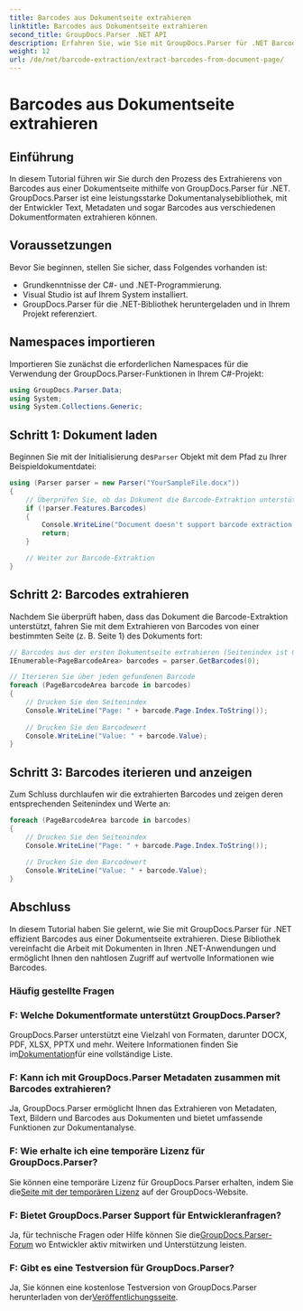 ```yaml
---
title: Barcodes aus Dokumentseite extrahieren
linktitle: Barcodes aus Dokumentseite extrahieren
second_title: GroupDocs.Parser .NET API
description: Erfahren Sie, wie Sie mit GroupDocs.Parser für .NET Barcodes aus Dokumentseiten extrahieren. Dieses Tutorial bietet eine Schritt-für-Schritt-Anleitung zur Barcode-Extraktion.
weight: 12
url: /de/net/barcode-extraction/extract-barcodes-from-document-page/
---
```


# Barcodes aus Dokumentseite extrahieren

## Einführung
In diesem Tutorial führen wir Sie durch den Prozess des Extrahierens von Barcodes aus einer Dokumentseite mithilfe von GroupDocs.Parser für .NET. GroupDocs.Parser ist eine leistungsstarke Dokumentanalysebibliothek, mit der Entwickler Text, Metadaten und sogar Barcodes aus verschiedenen Dokumentformaten extrahieren können.
## Voraussetzungen

Bevor Sie beginnen, stellen Sie sicher, dass Folgendes vorhanden ist:
- Grundkenntnisse der C#- und .NET-Programmierung.
- Visual Studio ist auf Ihrem System installiert.
- GroupDocs.Parser für die .NET-Bibliothek heruntergeladen und in Ihrem Projekt referenziert.
## Namespaces importieren
Importieren Sie zunächst die erforderlichen Namespaces für die Verwendung der GroupDocs.Parser-Funktionen in Ihrem C#-Projekt:

```csharp
using GroupDocs.Parser.Data;
using System;
using System.Collections.Generic;
```
## Schritt 1: Dokument laden

 Beginnen Sie mit der Initialisierung des`Parser` Objekt mit dem Pfad zu Ihrer Beispieldokumentdatei:

```csharp
using (Parser parser = new Parser("YourSampleFile.docx"))
{
    // Überprüfen Sie, ob das Dokument die Barcode-Extraktion unterstützt
    if (!parser.Features.Barcodes)
    {
        Console.WriteLine("Document doesn't support barcode extraction.");
        return;
    }

    // Weiter zur Barcode-Extraktion
}
```
## Schritt 2: Barcodes extrahieren

Nachdem Sie überprüft haben, dass das Dokument die Barcode-Extraktion unterstützt, fahren Sie mit dem Extrahieren von Barcodes von einer bestimmten Seite (z. B. Seite 1) des Dokuments fort:

```csharp
// Barcodes aus der ersten Dokumentseite extrahieren (Seitenindex ist 0-basiert)
IEnumerable<PageBarcodeArea> barcodes = parser.GetBarcodes(0);

// Iterieren Sie über jeden gefundenen Barcode
foreach (PageBarcodeArea barcode in barcodes)
{
    // Drucken Sie den Seitenindex
    Console.WriteLine("Page: " + barcode.Page.Index.ToString());
    
    // Drucken Sie den Barcodewert
    Console.WriteLine("Value: " + barcode.Value);
}
```
## Schritt 3: Barcodes iterieren und anzeigen

Zum Schluss durchlaufen wir die extrahierten Barcodes und zeigen deren entsprechenden Seitenindex und Werte an:

```csharp
foreach (PageBarcodeArea barcode in barcodes)
{
    // Drucken Sie den Seitenindex
    Console.WriteLine("Page: " + barcode.Page.Index.ToString());
    
    // Drucken Sie den Barcodewert
    Console.WriteLine("Value: " + barcode.Value);
}
```
## Abschluss

In diesem Tutorial haben Sie gelernt, wie Sie mit GroupDocs.Parser für .NET effizient Barcodes aus einer Dokumentseite extrahieren. Diese Bibliothek vereinfacht die Arbeit mit Dokumenten in Ihren .NET-Anwendungen und ermöglicht Ihnen den nahtlosen Zugriff auf wertvolle Informationen wie Barcodes.

### Häufig gestellte Fragen

### F: Welche Dokumentformate unterstützt GroupDocs.Parser?
 GroupDocs.Parser unterstützt eine Vielzahl von Formaten, darunter DOCX, PDF, XLSX, PPTX und mehr. Weitere Informationen finden Sie im[Dokumentation](https://tutorials.groupdocs.com/parser/net/)für eine vollständige Liste.

### F: Kann ich mit GroupDocs.Parser Metadaten zusammen mit Barcodes extrahieren?
Ja, GroupDocs.Parser ermöglicht Ihnen das Extrahieren von Metadaten, Text, Bildern und Barcodes aus Dokumenten und bietet umfassende Funktionen zur Dokumentanalyse.

### F: Wie erhalte ich eine temporäre Lizenz für GroupDocs.Parser?
 Sie können eine temporäre Lizenz für GroupDocs.Parser erhalten, indem Sie die[Seite mit der temporären Lizenz](https://purchase.groupdocs.com/temporary-license/) auf der GroupDocs-Website.

### F: Bietet GroupDocs.Parser Support für Entwickleranfragen?
 Ja, für technische Fragen oder Hilfe können Sie die[GroupDocs.Parser-Forum](https://forum.groupdocs.com/c/parser/17) wo Entwickler aktiv mitwirken und Unterstützung leisten.

### F: Gibt es eine Testversion für GroupDocs.Parser?
 Ja, Sie können eine kostenlose Testversion von GroupDocs.Parser herunterladen von der[Veröffentlichungsseite](https://releases.groupdocs.com/).
